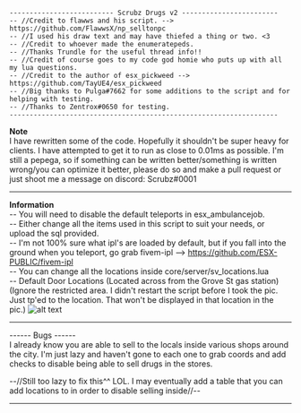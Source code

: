 ```
-------------------------- Scrubz Drugs v2 ------------------------
-- //Credit to flawws and his script. --> https://github.com/FlawwsX/np_selltonpc
-- //I used his draw text and may have thiefed a thing or two. <3
-- //Credit to whoever made the enumeratepeds.
-- //Thanks Trundle for the useful thread info!!
-- //Credit of course goes to my code god homie who puts up with all my lua questions.
-- //Credit to the author of esx_pickweed --> https://github.com/TayUE4/esx_pickweed
-- //Big thanks to Pulga#7662 for some additions to the script and for helping with testing. 
-- //Thanks to Zentrox#0650 for testing.
-------------------------------------------------------------------
```

**Note**  
I have rewritten some of the code. Hopefully it shouldn't be super heavy for clients. I have attempted to get it to run as close to 0.01ms as possible. I'm still a pepega, so if something can be written better/something is written wrong/you can optimize it better, please do so and make a pull request or just shoot me a message on discord: Scrubz#0001

---------------------------------------------------

**Information**  
-- You will need to disable the default teleports in esx_ambulancejob.  
-- Either change all the items used in this script to suit your needs, or upload the sql provided.  
-- I'm not 100% sure what ipl's are loaded by default, but if you fall into the ground when you teleport, go grab fivem-ipl --> https://github.com/ESX-PUBLIC/fivem-ipl  
-- You can change all the locations inside core/server/sv_locations.lua  
-- Default Door Locations (Located across from the Grove St gas station)  
(Ignore the restricted area. I didn't restart the script before I took the pic. Just tp'ed to the location. That won't be displayed in that location in the pic.) 
![alt text](https://i.imgur.com/4hpLJLR.png "Default Drug Door Locations")

---------------------------------------------------  

------ Bugs ------  
I already know you are able to sell to the locals inside various shops around the city. I'm just lazy and haven't gone to each one to grab coords and add checks to disable being able to sell drugs in the stores.

--//Still too lazy to fix this^^ LOL. I may eventually add a table that you can add locations to in order to disable selling inside//--

---------------------------------------------------

